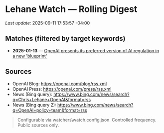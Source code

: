 # Lehane Watch — Rolling Digest

*Last update:* 2025-09-11 17:53:57 -04:00

## Matches (filtered by target keywords)
- **2025-01-13** — [OpenAI presents its preferred version of AI regulation in a new 'blueprint'](http://www.bing.com/news/apiclick.aspx?ref=FexRss&aid=&tid=68c344f85919438991ef46ceff94a48d&url=https%3a%2f%2ffinance.yahoo.com%2fnews%2fopenai-presents-preferred-version-ai-204527059.html&c=9025539479939763648&mkt=en-ca)

## Sources
- OpenAI Blog: https://openai.com/blog/rss.xml
- OpenAI Press: https://openai.com/press/rss.xml
- News (Bing query): https://www.bing.com/news/search?q=Chris+Lehane+OpenAI&format=rss
- News (Bing query 2): https://www.bing.com/news/search?q=OpenAI+policy+team&format=rss

> Configurable via watchers\\watch.config.json. Controlled frequency. Public sources only.
